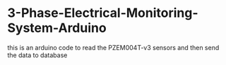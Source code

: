 # 3-Phase-Electrical-Monitoring-System-Arduino
this is an arduino code to read the PZEM004T-v3 sensors and then send the data to database
